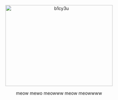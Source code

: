 <p align="center"> <img width="340" height="258" alt="b1cy3u" src="https://files.catbox.moe/yemgds.jpg" /> </p>
<p align="center"> meow mewo meowww meow meowwww </p>

